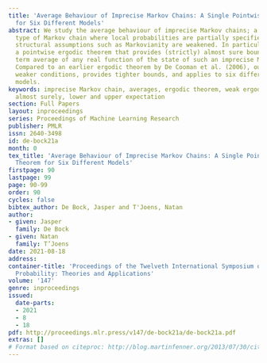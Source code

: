 ```yaml
---
title: 'Average Behaviour of Imprecise Markov Chains: A Single Pointwise Ergodic Theorem
  for Six Different Models'
abstract: We study the average behaviour of imprecise Markov chains; a generalised
  type of Markov chain where local probabilities are partially specified, and where
  structural assumptions such as Markovianity are weakened. In particular, we prove
  a pointwise ergodic theorem that provides (strictly) almost sure bounds on the long
  term average of any real function of the state of such an imprecise Markov chain.
  Compared to an earlier ergodic theorem by De Cooman et al. (2006), our result requires
  weaker conditions, provides tighter bounds, and applies to six different types of
  models.
keywords: imprecise Markov chain, averages, ergodic theorem, weak ergodicity, strictly
  almost surely, lower and upper expectation
section: Full Papers
layout: inproceedings
series: Proceedings of Machine Learning Research
publisher: PMLR
issn: 2640-3498
id: de-bock21a
month: 0
tex_title: 'Average Behaviour of Imprecise Markov Chains: A Single Pointwise Ergodic
  Theorem for Six Different Models'
firstpage: 90
lastpage: 99
page: 90-99
order: 90
cycles: false
bibtex_author: De Bock, Jasper and T'Joens, Natan
author:
- given: Jasper
  family: De Bock
- given: Natan
  family: T’Joens
date: 2021-08-18
address:
container-title: 'Proceedings of the Twelveth International Symposium on Imprecise
  Probability: Theories and Applications'
volume: '147'
genre: inproceedings
issued:
  date-parts:
  - 2021
  - 8
  - 18
pdf: http://proceedings.mlr.press/v147/de-bock21a/de-bock21a.pdf
extras: []
# Format based on citeproc: http://blog.martinfenner.org/2013/07/30/citeproc-yaml-for-bibliographies/
---
```

